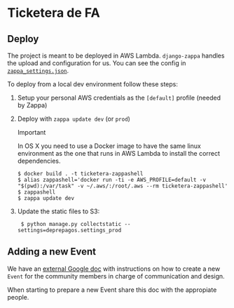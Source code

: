 # Ticketera de FA

## Deploy

The project is meant to be deployed in AWS Lambda. `django-zappa` handles the
upload and configuration for us. You can see the config in
[`zappa_settings.json`](zappa_settings.json).

To deploy from a local dev environment follow these steps:

1. Setup your personal AWS credentials as the `[default]` profile (needed by
   Zappa)

1. Deploy with `zappa update dev` (or `prod`)

    > [!IMPORTANT]  
    > In OS X you need to use a Docker image to have the same linux environment
    > as the one that runs in AWS Lambda to install the correct dependencies.
    > 
    > ```
    > $ docker build . -t ticketera-zappashell
    > $ alias zappashell='docker run -ti -e AWS_PROFILE=default -v "$(pwd):/var/task" -v ~/.aws/:/root/.aws --rm ticketera-zappashell'
    > $ zappashell
    > $ zappa update dev
    > ```

1. Update the static files to S3:

        $ python manage.py collectstatic --settings=deprepagos.settings_prod

## Adding a new Event

We have an [external Google
doc](https://docs.google.com/document/d/1_8NBQMMYZ68ABRQs2Fy-BX296OZnTdzzGWp6yNr_KEU/edit)
with instructions on how to create a new `Event` for the community members in
charge of communication and design.

When starting to prepare a new Event share this doc with the appropiate people.
